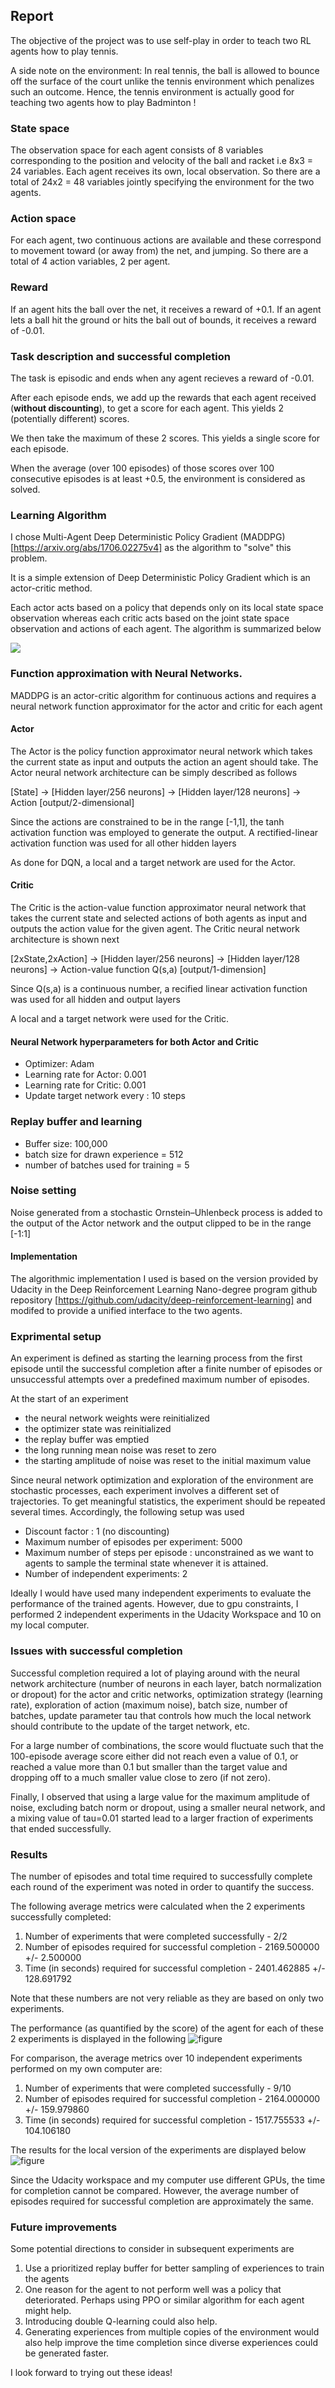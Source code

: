 ## Report

The objective of the project was to use self-play in order to teach two RL agents how to play tennis. 

A side note on the environment:
In real tennis, the ball is allowed to bounce off the surface of the court unlike the tennis environment which penalizes such an outcome. Hence, the tennis environment is actually good for teaching two agents how to play Badminton !

### State space

The observation space for each agent consists of 8 variables corresponding to the position and velocity of the ball and racket i.e 8x3 = 24 variables. Each agent receives its own, local observation. So there are a total of 24x2 = 48 variables jointly specifying the environment for the two agents.

### Action space
For each agent, two continuous actions are available and these correspond to movement toward (or away from) the net, and jumping. So there are a total of 4 action variables, 2 per agent.

### Reward

If an agent hits the ball over the net, it receives a reward of +0.1. If an agent lets a ball hit the ground or hits the ball out of bounds, it receives a reward of -0.01.

### Task description and successful completion
The task is episodic and ends when any agent recieves a reward of -0.01.

After each episode ends, we add up the rewards that each agent received (**without discounting**), to get a score for each agent. This yields 2 (potentially different) scores. 

We then take the maximum of these 2 scores. This yields a single score for each episode.

When the average (over 100 episodes) of those scores over 100 consecutive episodes is at least +0.5, the environment is considered as solved.

### Learning Algorithm

I chose Multi-Agent Deep Deterministic Policy Gradient (MADDPG)[https://arxiv.org/abs/1706.02275v4] as the algorithm to "solve" this problem.

It is a simple extension of Deep Deterministic Policy Gradient which is an actor-critic method. 

Each actor acts based on a policy that depends only on its local state space observation whereas each critic acts based on the joint state space observation and actions of each agent. The algorithm is summarized below

![](https://github.com/janamejaya/DRLND-Collaboration_and_Competition/blob/master/maddpg.png)

### Function approximation with Neural Networks.

MADDPG is an actor-critic algorithm for continuous actions and requires a neural network function approximator for the actor and critic for each agent

#### Actor

The Actor is the policy function approximator neural network which takes the current state as input and outputs the action an agent should take. The Actor neural network architecture can be simply described as follows

[State] -> [Hidden layer/256 neurons] -> [Hidden layer/128 neurons] -> Action [output/2-dimensional]

Since the actions are constrained to be in the range [-1,1], the tanh activation function was employed to generate the output. A rectified-linear activation function was used for all other hidden layers

As done for DQN, a local and a target network are used for the Actor. 

#### Critic

The Critic is the action-value function approximator neural network that takes the current state and selected actions of both agents as input and outputs the action value for the given agent. The Critic neural network architecture is shown next

[2xState,2xAction] -> [Hidden layer/256 neurons] -> [Hidden layer/128 neurons] -> Action-value function Q(s,a) [output/1-dimension]

Since Q(s,a) is a continuous number, a recified linear activation function was used for all hidden and output layers

A local and a target network were used for the Critic. 

#### Neural Network hyperparameters for both Actor and Critic
- Optimizer: Adam
- Learning rate for Actor: 0.001
- Learning rate for Critic: 0.001
- Update target network every : 10 steps

### Replay buffer and learning

- Buffer size: 100,000
- batch size for drawn experience = 512
- number of batches used for training = 5

### Noise setting
Noise generated from a stochastic Ornstein–Uhlenbeck process is added to the output of the Actor network and the output clipped to be in the range [-1:1]

#### Implementation
The algorithmic implementation I used is based on the version provided by Udacity in the Deep Reinforcement Learning Nano-degree program github repository [https://github.com/udacity/deep-reinforcement-learning] and modifed to provide a unified interface to the two agents.

### Exprimental setup

An experiment is defined as starting the learning process from the first episode until the successful completion after a finite number of episodes or unsuccessful attempts over a predefined maximum number of episodes.

At the start of an experiment
- the neural network weights were reinitialized
- the optimizer state was reinitialized
- the replay buffer was emptied
- the long running mean noise was reset to zero
- the starting amplitude of noise was reset to the initial maximum value

Since neural network optimization and exploration of the environment are stochastic processes, each experiment involves a different set of trajectories. To get meaningful statistics, the experiment should be repeated several times. Accordingly, the following setup was used

- Discount factor : 1 (no discounting)
- Maximum number of episodes per experiment: 5000
- Maximum number of steps per episode : unconstrained as we want to agents to sample the terminal state whenever it is attained.
- Number of independent experiments: 2

Ideally I would have used many independent experiments to evaluate the performance of the trained agents. However, due to gpu constraints, I performed 2 independent experiments in the Udacity Workspace and 10 on my local computer.

### Issues with successful completion

Successful completion required a lot of playing around with the neural network architecture (number of neurons in each layer, batch normalization or dropout) for the actor and critic networks, optimization strategy (learning rate), exploration of action (maximum noise), batch size, number of batches, update parameter tau that controls how much the local network should contribute to the update of the target network, etc.

For a large number of combinations, the score would fluctuate such that the 100-episode average score either did not reach even a value of 0.1, or reached a value more than 0.1 but smaller than the target value and dropping off to a much smaller value close to zero (if not zero).

Finally, I observed that using a large value for the maximum amplitude of noise, excluding batch norm or dropout, using a smaller neural network, and a mixing value of tau=0.01 started lead to a larger fraction of experiments that ended successfully.

### Results
The number of episodes and total time required to successfully complete each round of the experiment was noted in order to quantify the success.

The following average metrics were calculated when the 2 experiments successfully completed:

1. Number of experiments that were completed successfully - 2/2
2. Number of episodes required for successful completion - 2169.500000 +/- 2.500000
3. Time (in seconds) required for successful completion - 2401.462885 +/- 128.691792

Note that these numbers are not very reliable as they are based on only two experiments.

The performance (as quantified by the score) of the agent for each of these 2 experiments is displayed in the following ![figure](https://github.com/janamejaya/DRLND-Collaboration_and_Competition/blob/master/result_score.jpg)

For comparison, the average metrics over 10 independent experiments performed on my own computer are:
1. Number of experiments that were completed successfully - 9/10
2. Number of episodes required for successful completion - 2164.000000 +/- 159.979860
3. Time (in seconds) required for successful completion - 1517.755533 +/- 104.106180

The results for the local version of the experiments are displayed below ![figure](https://github.com/janamejaya/DRLND-Collaboration_and_Competition/blob/master/result_score_local_10_runs.jpg)

Since the Udacity workspace and my computer use different GPUs, the time for completion cannot be compared.
However, the average number of episodes required for successful completion are approximately the same.

### Future improvements

Some potential directions to consider in subsequent experiments are 
1. Use a prioritized replay buffer for better sampling of experiences to train the agents
2. One reason for the agent to not perform well was a policy that deteriorated. Perhaps using PPO or similar algorithm for each agent might help.
3. Introducing double Q-learning could also help.
4. Generating experiences from multiple copies of the environment would also help improve the time completion since diverse experiences could be generated faster.

I look forward to trying out these ideas!

